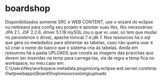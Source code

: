 boardshop
=========
Disponibilizados somente SRC e WEB CONTENT, use o wizard do eclipse ou netbeans para config seu projeto e apontar suas libs, libs necessárias: JPA 2.1, JSF 2.2.6, driver 5.1.18 mySQL (ou o que vc usar, só tem que mudar no persistence o drive), apache tomcat 7 e jdk 7.
Nos resources há o sql que gera os metadados para alimentar as tabelas, caso não queira usar é só criar o nome do banco que o sistema cria as tabelas.
Ainda em resources há a pasta UPLOADS que consta as imagens das pranchas que devem ser inseridas na temp para carrega-las, via de regra a temp fica no workspace, no meu caso em: C:\Users\Ney\workspace\.metadata\.plugins\org.eclipse.wst.server.core\tmp0\wtpwebapps\BoardShop\resources\img\uploads

